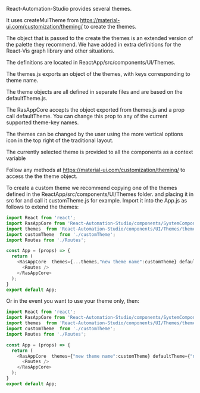 React-Automation-Studio provides several themes.

It uses createMuiTheme from https://material-ui.com/customization/theming/ to create the  themes.

The object that is passed to the create the themes is an extended version of the palette they recommend. We have added in extra definitions for the React-Vis graph library and other situations.

The definitions are located in ReactApp/src/components/UI/Themes.

The themes.js exports an  object of the themes, with keys corresponding to theme name.

The theme objects are all defined in separate files and are based on the defaultTheme.js.

The RasAppCore accepts the object exported from themes.js and a prop call defaultTheme. You can change this prop to any of the current supported theme-key names.

The themes can be changed by the user using the more vertical options icon in the top right of the traditional layout.

The currently selected theme is provided to all the components as a context variable

Follow any methods at https://material-ui.com/customization/theming/ to access the the theme object.

To create a custom theme we recommend copying  one of the themes defined in the ReactApp/src/components/UI/Themes folder. and placing it in src for and call it customTheme.js for example.
Import it into the App.js as follows to extend the themes:

```js static
import React from 'react';
import RasAppCore from 'React-Automation-Studio/components/SystemComponents/RasAppCore';
import themes  from 'React-Automation-Studio/components/UI/Themes/themes';
import customTheme  from './customTheme';
import Routes from './Routes';

const App = (props) => {
  return (
    <RasAppCore  themes={...themes,"new theme name":customTheme} defaultTheme={'Ocean'}   >
      <Routes />
    </RasAppCore>
  );
}
export default App;

```

Or in the event you want to use your theme only, then:

```js static
import React from 'react';
import RasAppCore from 'React-Automation-Studio/components/SystemComponents/RasAppCore';
import themes  from 'React-Automation-Studio/components/UI/Themes/themes';
import customTheme  from './customTheme';
import Routes from './Routes';

const App = (props) => {
  return (
    <RasAppCore  themes={"new theme name":customTheme} defaultTheme={"new theme name"}   >
      <Routes />
    </RasAppCore>
  );
}
export default App;



